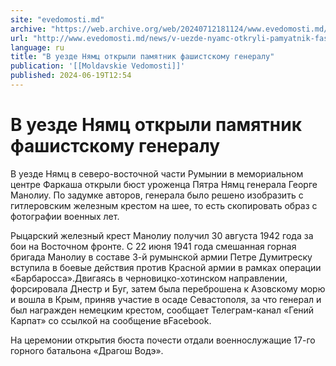 ```yaml
---
site: "evedomosti.md"
archive: "https://web.archive.org/web/20240712181124/www.evedomosti.md/news/v-uezde-nyamc-otkryli-pamyatnik-fashistskomu-generalu"
url: "http://www.evedomosti.md/news/v-uezde-nyamc-otkryli-pamyatnik-fashistskomu-generalu"
language: ru
title: "В уезде Нямц открыли памятник фашистскому генералу"
publication: '[[Moldavskie Vedomosti]]'
published: 2024-06-19T12:54
---
```


# В уезде Нямц открыли памятник фашистскому генералу

В уезде Нямц в северо-восточной части Румынии в мемориальном центре Фаркаша открыли бюст уроженца Пятра Нямц генерала Георге Манолиу. По задумке авторов, генерала было решено изобразить с гитлеровским железным крестом на шее, то есть скопировать образ с фотографии военных лет.

Рыцарский железный крест Манолиу получил 30 августа 1942 года за бои на Восточном фронте. С 22 июня 1941 года смешанная горная бригада Манолиу в составе 3-й румынской армии Петре Думитреску вступила в боевые действия против Красной армии в рамках операции «Барбаросса».Двигаясь в черновицко-хотинском направлении, форсировала Днестр и Буг, затем была переброшена к Азовскому морю и вошла в Крым, приняв участие в осаде Севастополя, за что генерал и был награжден немецким крестом, сообщает Телеграм-канал «Гений Карпат» со ссылкой на сообщение вFacebook.

На церемонии открытия бюста почести отдали военнослужащие 17-го горного батальона «Драгош Водэ».